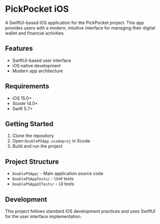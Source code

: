 # PickPocket iOS

A SwiftUI-based iOS application for the PickPocket project. This app provides users with a modern, intuitive interface for managing their digital wallet and financial activities.

## Features

- SwiftUI-based user interface
- iOS native development
- Modern app architecture

## Requirements

- iOS 15.0+
- Xcode 14.0+
- Swift 5.7+

## Getting Started

1. Clone the repository
2. Open `DoublePSApp.xcodeproj` in Xcode
3. Build and run the project

## Project Structure

- `DoublePSApp/` - Main application source code
- `DoublePSAppTests/` - Unit tests
- `DoublePSAppUITests/` - UI tests

## Development

This project follows standard iOS development practices and uses SwiftUI for the user interface implementation.